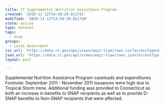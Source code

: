 ```yaml
---
title: CT Supplemental Nutrition Assistance Program
created: '2020-11-12T14:58:20.811731'
modified: '2020-11-12T14:58:20.811738'
state: active
type: dataset
tags:
  - Snap
groups:
  - Local Government
csv_url: 'https://data.ct.gov/api/views/wqzz-tiae/rows.csv?accessType=DOWNLOAD'
json_url: 'https://data.ct.gov/api/views/wqzz-tiae/rows.json?accessType=DOWNLOAD'
layout: post

---
```

Supplemental Nutrition Assistance Program caseloads and expenditures
Footnote: September 2011 - November 2011 issuances were high due to Tropical Storm Irene.   Additional funding was provided to Connecticut as both an increase in benefits to SNAP recipients as well as to provide D-SNAP benefits to Non-SNAP recipients that were affected.
